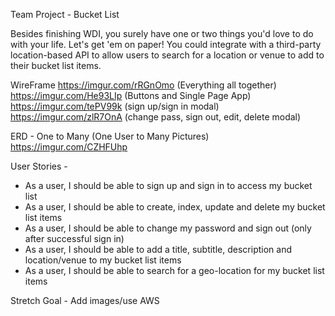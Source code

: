 Team Project - Bucket List

Besides finishing WDI, you surely have one or two things you'd love to do with your life. Let's get 'em on paper! You could integrate with a third-party location-based API to allow users to search for a location or venue to add to their bucket list items.

WireFrame
https://imgur.com/rRGnOmo (Everything all together)
https://imgur.com/He93LIp (Buttons and Single Page App)
https://imgur.com/tePV99k (sign up/sign in modal)
https://imgur.com/zlR7OnA (change pass, sign out, edit, delete modal)

ERD - One to Many (One User to Many Pictures)
https://imgur.com/CZHFUhp

User Stories -
- As a user, I should be able to sign up and sign in to access my bucket list
- As a user, I should be able to create, index, update and delete my bucket list items
- As a user, I should be able to change my password and sign out (only after successful sign in)
- As a user, I should be able to add a title, subtitle, description and location/venue to my bucket list items
- As a user, I should be able to search for a geo-location for my bucket list items

Stretch Goal - Add images/use AWS
